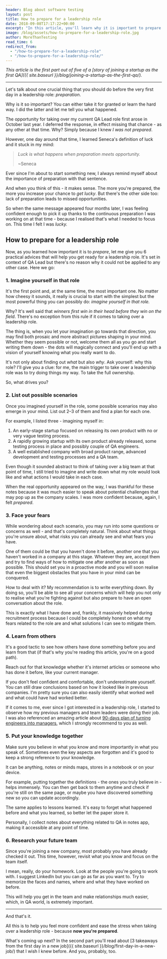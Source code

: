 ```yaml
---
header: Blog about software testing
layout: post
title: How to prepare for a leadership role
date: 2018-09-08T17:17:22+00:00
excerpt: "In this article, you'll learn why it is important to prepare for a leadership role followed by 6 practical tips on how to do it right."
image: /blog/assets/how-to-prepare-for-a-leadership-role.jpg
author: MoreThanTesting
read_time: 6
redirect_from:
  - "/how-to-prepare-for-a-leadership-role"
  - "/how-to-prepare-for-a-leadership-role/"
---
```


_This article is the first part out of five of a [story of joining a startup as the first QA]({{ site.baseurl }}/blog/joining-a-startup-as-the-first-qa/)._

* * *

Let's talk about one crucial thing that you should do before the very first day in a leadership role: _preparation_.

Why is it so important? You can either take it for granted or learn the hard way. I did the latter and let me tell you what happened.

The opportunity for taking over my current QA Lead role first arose in October last year. I deferred the response, in effect missing that chance - as any other at that time. Why? Simply because I knew _I was not prepared_.

However, one day around that time, I learned Seneca's definition of luck and it stuck in my mind:

> _Luck is what happens when preparation meets opportunity._
>
> ~Seneca

Ever since I'm about to start something new, I always remind myself about the importance of preparation with that sentence.

And when you think of this - it makes sense. The more you're prepared, the more you increase your chance to _get lucky_. But there's the other side too: lack of preparation leads to missed opportunities.

So when the same message appeared four months later, I was feeling confident enough to pick it up thanks to the continuous preparation I was working on at that time - because I realised that's what I needed to focus on. This time I felt I was _lucky._

## **How to prepare for a leadership role**

Now, as you learned how important it is to _prepare_, let me give you 6 practical advices that will help you get ready for a leadership role. It's set in context of QA Lead but there's no reason why it could not be applied to any other case. Here we go:

### **1. Imagine yourself in that role**

It's the first point and, at the same time, the most important one. No matter how cheesy it sounds, it really is crucial to start with the simplest but the most powerful thing you can possibly do: _imagine yourself in that role._

Why? It's well said that _winners first win in their head before they win on the field_. There's no exception from this rule if it comes to taking over a leadership role.

The thing is, when you let your imagination go towards that direction, you may find both prosaic and more abstract pictures shaping in your mind. Whether they seem possible or not, welcome them all as you go and start writing them down - the dots will magically connect and you'll end up with a vision of yourself knowing what you really want to do.

It's not only about finding out _what_ but also _why_. Ask yourself: why this role? I'll give you a clue: for me, the main trigger to take over a leadership role was to try doing things my way. To take the full ownership.

So, what drives you?

### **2. List out possible scenarios**

Once you imagined yourself in the role, some possible scenarios may also emerge in your mind. List out 2–3 of them and find a plan for each one.

For example, I listed three - imagining myself in:

  1. An early-stage startup focused on releasing its own product with no or very vague testing process.
  2. A rapidly growing startup with its own product already released, some testing process in place and possibly couple of QA engineers.
  3. A well established company with broad product range, advanced development and testing processes and a QA team.

Even though it sounded abstract to think of taking over a big team at that point of time, I still tried to imagine and write down what my role would look like and what actions I would take in each case.

When the real opportunity appeared on the way, I was thankful for these notes because it was much easier to speak about potential challenges that may pop up as the company scales. I was more confident because, again, I felt _prepared_.

### **3. Face your fears**

While wondering about each scenario, you may run into some questions or concerns as well - and that's completely natural. Think about what things you're unsure about, what risks you can already see and what fears you have.

One of them could be that you haven't done it before, another one that you haven't worked in a company at this stage. Whatever they are, accept them and try to find ways of how to mitigate one after another as soon as possible. This should set you in a proactive mode and you will soon realise that even the biggest obstacles that you have in your mind can be conquered.

How to deal with it? My recommendation is to write everything down. By doing so, you'll be able to see all your concerns which will help you not only to realise what you're fighting against but also prepare to have an open conversation about the role.

This is exactly what I have done and, frankly, it massively helped during recruitment process because I could be completely honest on what my fears related to the role are and what solutions I can see to mitigate them.

### **4. Learn from others**

It's a good tactic to see how others have done something before you and learn from that (if that's why you're reading this article, you're on a good path).

Reach out for that knowledge whether it's internet articles or someone who has done it before, like your current manager.

If you don't feel confident and comfortable, don't underestimate yourself. You can still draw conclusions based on how it looked like in previous companies. I'm pretty sure you can also easily identify what worked well and what could have had worked better.

If it comes to me, ever since I got interested in a leadership role, I started to observe how my previous managers and team leaders were doing their job. I was also referenced an amazing article about <a href="http://firstround.com/review/this-90-day-plan-turns-engineers-into-remarkable-managers/" rel="nofollow">90-days plan of turning engineers into managers</a>, which I strongly recommend to you as well.

### **5. Put your knowledge together**

Make sure you believe in what you know and more importantly in what you speak of. Sometimes even the key aspects are forgotten and it's good to keep a strong reference to your knowledge.

It can be anything, notes or minds maps, stores in a notebook or on your device.

For example, putting together the definitions - the ones you truly believe in - helps immensely. You can then get back to them anytime and check if you're still on the same page, or maybe you have discovered something new so you can update accordingly.

The same applies to lessons learned. It's easy to forget what happened before and what you learned, so better let the paper store it.

Personally, I collect notes about everything related to QA in notes app, making it accessible at any point of time.

### **6. Research your future team**

Since you're joining a new company, most probably you have already checked it out. This time, however, revisit what you know and focus on the team itself.

I mean, really, do your homework. Look at the people you're going to work with. I suggest LinkedIn but you can go as far as you want to. Try to memorize the faces and names, where and what they have worked on before.

This will help you get in the team and make relationships much easier, which, in QA world, is extremely important.

* * *

And that's it.

All this is to help you feel more confident and ease the stress when taking over a leadership role - because **now you're prepared**.

What's coming up next? In the second part you'll read about [3 takeaways from the first day in a new job]({{ site.baseurl }}/blog/first-day-in-a-new-job/) that I wish I knew before. And you, probably, too.
